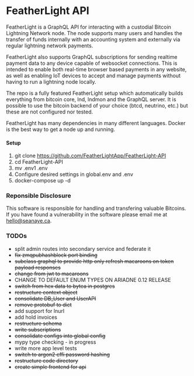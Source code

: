 # FeatherLight API

FeatherLight is a GraphQL API for interacting with a custodial Bitcoin Lightning Network node. The node supports many users and handles the transfer of funds internally with an accounting system and externally via regular lightning network payments.

FeatherLight also supports GraphQL subscriptions for sending realtime payment data to any device capable of websocket connections. This is intended to enable both real-time browser based payments in any website, as well as enabling IoT devices to accept and manage payments without having to run a lightning node locally.

The repo is a fully featured FeatherLight setup which automatically builds everything from bitcoin core, lnd, lndmon and the GraphQL server. It is possible to use the bitcoin backend of your choice (btcd, neutrino, etc.) but these are not configured nor tested.

FeatherLight has many dependencies in many different languages. Docker is the best way to get a node up and running.

#### Setup

1. git clone https://github.com/FeatherLightApp/FeatherLight-API
2. cd FeatherLight-API
3. mv .env1 .env
4. Configure desired settings in global.env and .env
5. docker-compose up -d


### Reponsible Disclosure

This software is responsible for handling and transfering valuable Bitcoins. If you have found a vulnerability in the software please email me at hello@seanaye.ca. 

### TODOs

- split admin routes into secondary service and federate it
- ~~fix zmqpubhashblock port binding~~
- ~~subclass graphql to provide http only refresh macaroons on token payload responses~~
- ~~change from jwt to macaroons~~
- CHANGE TO DEFAULT ENUM TYPES ON ARIADNE 0.12 RELEASE
- ~~switch from hex data to bytea in postgres~~
- ~~restructure context object~~
- ~~consolidate DB_User and UserAPI~~
- ~~remove protobuf to dict~~
- add support for lnurl
- add hold invoices
- ~~restructure schema~~
- ~~write subscriptions~~
- ~~consolidate configs into global config~~
- mypy type checking - in progress
- write more app level tests
- ~~switch to argon2 cffi password hashing~~
- ~~restructure code directory~~
- ~~create simple frontend for api~~

